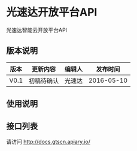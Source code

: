 # 光速达开放平台API
光速达智能云开放平台API


## 版本说明
| 版本    | 更新内容| 编辑人 |  发布时间 |
|--------|-------|----|-------|
| V0.1 | 初稿待确认|  光速达 | 2016-05-10  | 
## 使用说明


## 接口列表
请访问 http://docs.gtscn.apiary.io/
